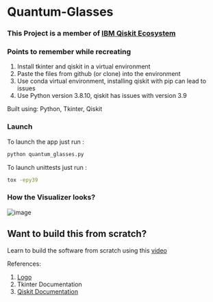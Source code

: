 # Quantum-Glasses

### This Project is a member of [IBM Qiskit Ecosystem](https://qiskit.org/ecosystem)

### Points to remember while recreating

1. Install tkinter and qiskit in a virtual environment
2. Paste the files from github (or clone) into the environment
3. Use conda virtual environment, installing qiskit with pip can lead to issues
4. Use Python version 3.8.10, qiskit has issues with version 3.9

Built using: Python, Tkinter, Qiskit

### Launch

To launch the app just run :
```bash
python quantum_glasses.py
```

To launch unittests just run :
```bash
tox -epy39
```

### How the Visualizer looks?


![image](https://user-images.githubusercontent.com/47387734/127348008-106532d8-e050-4a6d-9dfc-e349e1f6cc6c.png)



## Want to build this from scratch?

Learn to build the software from scratch using this [video](https://youtu.be/wCrdbL5taj0)

References:

1. [Logo](https://icons8.com/icons/set/3d)
2. Tkinter Documentation
3. [Qiskit Documentation](https://qiskit.org/documentation/)
